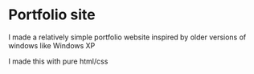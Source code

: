 # Portfolio site
I made a relatively simple portfolio website inspired by older versions of windows like Windows XP

I made this with pure html/css
